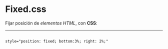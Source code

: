 # Fixed.css
Fijar posición de *elementos HTML*, con **CSS**: 

<hr>

```

style="position: fixed; bottom:3%; right: 2%;"

```


